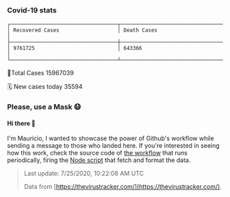 
### Covid-19 stats

```
┌───────────────────────────────────┬───────────────────────────────────┐
│ Recovered Cases                   │ Death Cases                       │
├───────────────────────────────────┼───────────────────────────────────┤
│ 9761725                           │ 643366                            │
└───────────────────────────────────┴───────────────────────────────────┘
```

🦠Total Cases 15967039

🗓 New cases today 35594

### Please, use a Mask 😷

#### Hi there 👋
I'm Mauricio, I wanted to showcase the power of Github's workflow while sending a message to those who landed here.
If you're interested in seeing how this work, check the source code of [the workflow](https://github.com/mdottavio/mdottavio/blob/master/.github/workflows/updateReadme.yml) that runs periodically, firing
the [Node script](https://github.com/mdottavio/mdottavio/tree/covidstats) that fetch and format the data.

> Last update: 7/25/2020, 10:22:08 AM UTC
>
> Data from [https://thevirustracker.com/](https://thevirustracker.com/).
